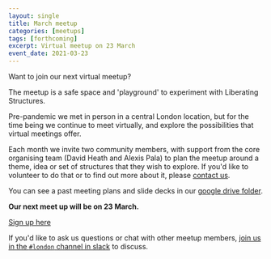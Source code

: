 ```yaml
---
layout: single
title: March meetup
categories: [meetups]
tags: [forthcoming]
excerpt: Virtual meetup on 23 March
event_date: 2021-03-23
---
```


Want to join our next virtual meetup?

The meetup is a safe space and 'playground' to experiment with Liberating Structures.

Pre-pandemic we met in person in a central London location, but for the time being we continue to meet virtually, and explore the possibilities that virtual meetings offer.

Each month we invite two community members, with support from the core organising team (David Heath and Alexis Pala) to plan the meetup around a theme, idea or set of structures that they wish to explore. If you'd like to volunteer to do that or to find out more about it, please [contact us](/about/#contact-us).

You can see a past meeting plans and slide decks in our [google drive folder](https://drive.google.com/drive/u/0/folders/17_KHIdZ4-AV-q95-osB7qXJNs3cvYCM-).

**Our next meet up will be on 23 March.**

[Sign up here](https://www.eventbrite.co.uk/e/liberating-structures-uk-virtual-meetup-tickets-145475187201)

If you'd like to ask us questions or chat with other meetup members, [join us in the `#london` channel in slack](/slack) to discuss.

